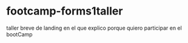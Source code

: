 # footcamp-forms1taller
 taller breve de landing en el que explico porque quiero participar en el bootCamp
